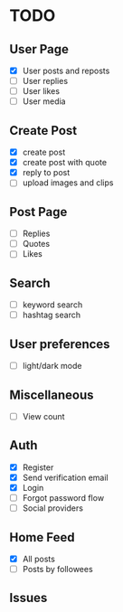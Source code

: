 # TODO

## User Page
- [x] User posts and reposts
- [ ] User replies
- [ ] User likes
- [ ] User media

## Create Post
- [x] create post
- [x] create post with quote
- [x] reply to post
- [ ] upload images and clips

## Post Page
- [ ] Replies
- [ ] Quotes
- [ ] Likes

## Search
- [ ] keyword search
- [ ] hashtag search

## User preferences
- [ ] light/dark mode

## Miscellaneous
- [ ] View count

## Auth
- [x] Register
- [x] Send verification email
- [x] Login
- [ ] Forgot password flow
- [ ] Social providers

## Home Feed
- [x] All posts
- [ ] Posts by followees

## Issues
